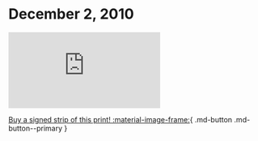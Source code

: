 # December 2, 2010

![](https://www.achewood.com/comic.php?date=12022010)

[Buy a signed strip of this print! :material-image-frame:](https://achewood-holiday-pop-up.myshopify.com/products/strip#12022010){ .md-button .md-button--primary }
